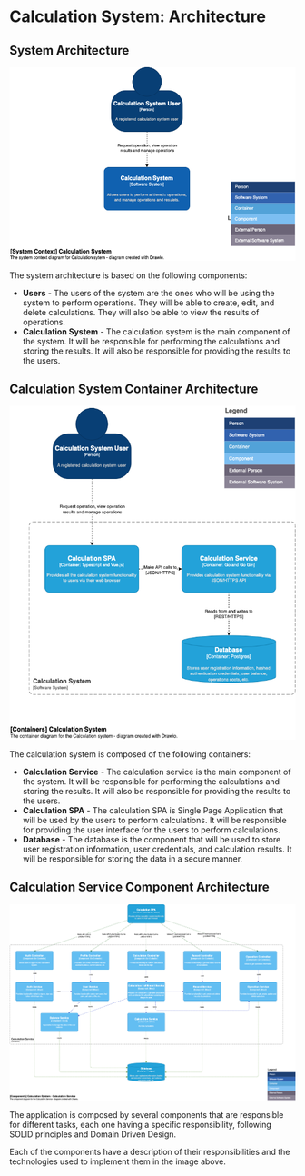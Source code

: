 # Calculation System: Architecture

## System Architecture

![image info](../diagrams/system-architecture.drawio.png)

The system architecture is based on the following components:

- **Users** - The users of the system are the ones who will be using the system to perform operations. They will be able to create, edit, and delete calculations. They will also be able to view the results of operations.
- **Calculation System** - The calculation system is the main component of the system. It will be responsible for performing the calculations and storing the results. It will also be responsible for providing the results to the users.

## Calculation System Container Architecture

![image info](../diagrams/container-architecture.drawio.png)

The calculation system is composed of the following containers:

- **Calculation Service** - The calculation service is the main component of the system. It will be responsible for performing the calculations and storing the results. It will also be responsible for providing the results to the users.
- **Calculation SPA** - The calculation SPA is Single Page Application that will be used by the users to perform calculations. It will be responsible for providing the user interface for the users to perform calculations.
- **Database** - The database is the component that will be used to store user registration information, user credentials, and calculation results. It will be responsible for storing the data in a secure manner.

## Calculation Service Component Architecture

![image info](../diagrams/component-architecture.drawio.png)

The application is composed by several components that are responsible for different tasks, each one having a specific responsibility, following SOLID principles and Domain Driven Design.

Each of the components have a description of their responsibilities and the technologies used to implement them in the image above.
